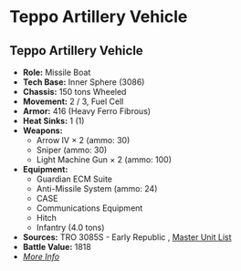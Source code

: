 # Teppo Artillery Vehicle 

## Teppo Artillery Vehicle 

- **Role:** Missile Boat 
- **Tech Base:** Inner Sphere (3086) 
- **Chassis:** 150 tons Wheeled 
- **Movement:** 2 / 3, Fuel Cell 
- **Armor:** 416 (Heavy Ferro Fibrous) 
- **Heat Sinks:** 1 (1) 
- **Weapons:** 
  - Arrow IV × 2 (ammo: 30) 
  - Sniper (ammo: 30) 
  - Light Machine Gun × 2 (ammo: 100) 
- **Equipment:** 
  - Guardian ECM Suite 
  - Anti-Missile System (ammo: 24) 
  - CASE 
  - Communications Equipment 
  - Hitch 
  - Infantry (4.0 tons) 
- **Sources:** TRO 3085S - Early Republic , [Master Unit List](http://masterunitlist.info/Unit/Details/5207) 
- **Battle Value:** 1818 
- [*More Info*](teppo_artillery_vehicle/teppo_artillery_vehicle.md) 

